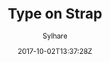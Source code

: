 ---
title: "Type on Strap"
github: https://github.com/Sylhare/Type-on-Strap
demo: https://sylhare.github.io/Type-on-Strap/
author: Sylhare
ssg:
  - Jekyll
cms:
  - No Cms
date: 2017-10-02T13:37:28Z
github_branch: master
description: "🎨 Simplistic, responsive jekyll based open source theme"
---